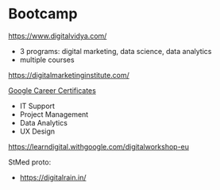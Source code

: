 # Bootcamp

https://www.digitalvidya.com/
- 3 programs: digital marketing, data science, data analytics
- multiple courses

https://digitalmarketinginstitute.com/

[Google Career Certificates](https://grow.google/intl/europe/google-certificates)
- IT Support
- Project Management
- Data Analytics
- UX Design

https://learndigital.withgoogle.com/digitalworkshop-eu









StMed proto:
- https://digitalrain.in/
